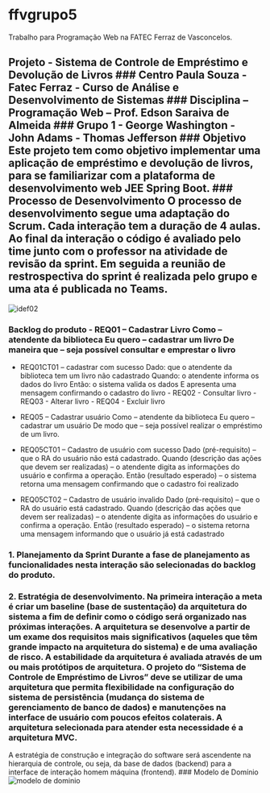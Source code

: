 # ffvgrupo5
Trabalho para Programação Web na FATEC Ferraz de Vasconcelos.

## Projeto - Sistema de Controle de Empréstimo e Devolução de Livros ### Centro Paula Souza -  Fatec Ferraz - Curso de Análise e Desenvolvimento de Sistemas ### Disciplina – Programação Web – Prof. Edson Saraiva de Almeida ### Grupo 1 - George Washington - John Adams - Thomas Jefferson ### Objetivo Este projeto tem como objetivo implementar uma aplicação de empréstimo e devolução de livros, para se familiarizar com a plataforma de desenvolvimento web JEE Spring Boot. ### Processo de Desenvolvimento O processo de desenvolvimento segue uma adaptação do Scrum. Cada interação tem a duração de 4 aulas. Ao final da interação o código é avaliado pelo time junto com o professor na atividade de revisão da sprint. Em seguida a reunião de restrospectiva do sprint é realizada pelo grupo e uma ata é publicada no Teams.  
 
![idef02](https://user-images.githubusercontent.com/14267502/84417700-6a2a2580-abec-11ea-8b39-d20213a4f15d.png) 
 
### Backlog do produto - REQ01 – Cadastrar Livro Como – atendente da biblioteca Eu quero – cadastrar um livro De maneira que – seja possível consultar e emprestar o livro 
 
- REQ01CT01 – cadastrar com sucesso Dado: que o atendente da biblioteca tem um livro não cadastrado Quando: o atendente informa os dados do livro   Então: o sistema valida os dados E apresenta uma mensagem confirmando o cadastro do livro - REQ02 - Consultar livro - REQ03 - Alterar livro - REQ04 - Excluir livro 
 
- REQ05 – Cadastrar usuário Como – atendente da biblioteca Eu quero – cadastrar um usuário  De modo que – seja possível realizar o empréstimo de um livro. 
 
- REQ05CT01 – Cadastro de usuário com sucesso Dado (pré-requisito) – que o RA do usuário não está cadastrado. Quando (descrição das ações que devem ser realizadas) – o atendente digita as informações do usuário e confirma a operação. Então (resultado esperado) – o sistema retorna uma mensagem confirmando que o cadastro foi realizado 
 
- REQ05CT02 – Cadastro de usuário invalido Dado (pré-requisito) – que o RA do usuário está cadastrado. Quando (descrição das ações que devem ser realizadas) – o atendente digita as informações do usuário e confirma a operação. Então (resultado esperado) – o sistema retorna uma mensagem informando que o usuário já está cadastrado 
 
### 1. Planejamento da Sprint Durante a fase de planejamento as funcionalidades nesta interação são selecionadas do backlog do produto.  
 
### 2. Estratégia de desenvolvimento. Na primeira interação a meta é criar um baseline (base de sustentação) da arquitetura do sistema a fim de definir como o código será organizado nas próximas interações. A arquitetura se desenvolve a partir de um exame dos requisitos mais significativos (aqueles que têm grande impacto na arquitetura do sistema) e de uma avaliação de risco. A estabilidade da arquitetura é avaliada através de um ou mais protótipos de arquitetura. O projeto do “Sistema de Controle de Empréstimo de Livros” deve se utilizar de uma arquitetura que permita flexibilidade na configuração do sistema de persistência (mudança do sistema de gerenciamento de banco de dados) e manutenções na interface de usuário com poucos efeitos colaterais. A arquitetura selecionada para atender esta necessidade é a arquitetura MVC.  
 
A estratégia de construção e integração do software será ascendente na hierarquia de controle, ou seja, da base de dados (backend) para a interface de interação homem máquina (frontend).  ### Modelo de Domínio ![modelo de dominio](https://user-images.githubusercontent.com/14267502/84425324-bd55a580-abf7-11ea-99c7-f427b80fb7cc.png) 
